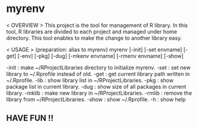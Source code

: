 # myrenv

< OVERVIEW >
  This project is the tool for management of R library.
  In this tool, R libraries are divided to each project and managed under home directory.
  This tool enables to make the change to another library easy.

< USAGE >
  (preparation: alias to myrenv)
  myrenv [-init] [-set envname] [-get] [-env] [-pkg] [-dug] [-mkenv envname] [-rmenv envname] [-show]

  -init : make ~/RProjectLibraries directory to initialize myrenv.
  -set : set new library to ~/.Rprofile instead of old.
  -get : get current library path written in ~/.Rprofile.
  -lib : show library list in ~/RProjectLibraries.
  -pkg : show package list in current library.
  -dug : show size of all packages in current library.
  -mklib : make new library in ~/RProjectLibraries.
  -rmlib : remove the library from ~/RProjectLibraries.
  -show : show ~/.Rprofile.
  -h : show help

## HAVE FUN !!